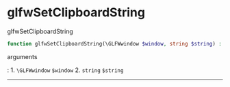 # glfwSetClipboardString
glfwSetClipboardString

```php
function glfwSetClipboardString(\GLFWwindow $window, string $string) : void
```

arguments

:    1. `\GLFWwindow` `$window` 
    2. `string` `$string` 

---
     